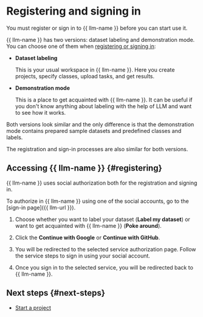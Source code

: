 # Registering and signing in

You must register or sign in to {{ llm-name }} before you can start use it.

{{ llm-name }} has two versions: dataset labeling and demonstration mode. You can choose one of them when [registering or signing in](#registering):

- **Dataset labeling**

    This is your usual workspace in {{ llm-name }}. Here you create projects, specify classes, upload tasks, and get results.

- **Demonstration mode**

    This is a place to get acquainted with {{ llm-name }}. It can be useful if you don't know anything about labeling with the help of LLM and want to see how it works.

Both versions look similar and the only difference is that the demonstration mode contains prepared sample datasets and predefined classes and labels.

The registration and sign-in processes are also similar for both versions.

## Accessing {{ llm-name }} {#registering}

{{ llm-name }} uses social authorization both for the registration and signing in.

To authorize in {{ llm-name }} using one of the social accounts, go to the [sign-in page]({{ llm-url }}).

1. Choose whether you want to label your dataset (**Label my dataset**) or want to get acquainted with {{ llm-name }} (**Poke around**).

1. Click the **Continue with Google** or **Continue with GitHub**.

1. You will be redirected to the selected service authorization page. Follow the service steps to sign in using your social account.

1. Once you sign in to the selected service, you will be redirected back to {{ llm-name }}.

## Next steps {#next-steps}

- [Start a project](project.md)